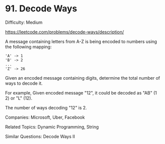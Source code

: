 # 91. Decode Ways

Difficulty: Medium

https://leetcode.com/problems/decode-ways/description/

A message containing letters from A-Z is being encoded to numbers using the following mapping:
```
'A' -> 1
'B' -> 2
...
'Z' -> 26
```
Given an encoded message containing digits, determine the total number of ways to decode it.

For example,
Given encoded message "12", it could be decoded as "AB" (1 2) or "L" (12).

The number of ways decoding "12" is 2.

Companies: Microsoft, Uber, Facebook

Related Topics: Dynamic Programming, String

Similar Questions: Decode Ways II

